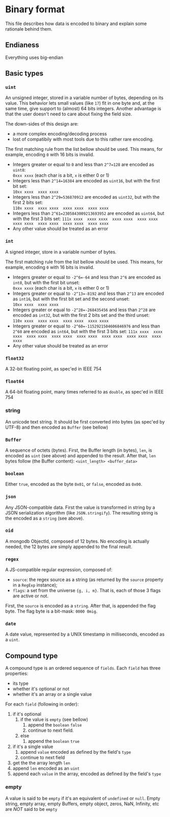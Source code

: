 # Binary format
This file describes how data is encoded to binary and explain some rationale behind them.

## Endianess
Everything uses big-endian

## Basic types

### `uint`
An unsigned integer, stored in a variable number of bytes, depending on its value. This behavior lets small values (like `17`) fit in one byte and, at the same time, give support to (almost) 64 bits integers. Another advantage is that the user doesn't need to care about fixing the field size.

The down-sides of this design are:
* a more complex encoding/decoding process
* lost of compatibily with most tools due to this rather rare encoding.

The first matching rule from the list bellow should be used. This means, for example, encoding `0` with 16 bits is invalid.

* Integers greater or equal to `0` and less than `2^7=128` are encoded as `uint8`:  
`0xxx xxxx` (each char is a bit, `x` is either 0 or 1)
* Integers less than `2^14=16384` are encoded as `uint16`, but with the first bit set:  
`10xx xxxx  xxxx xxxx`
* Integers less than `2^29=536870912` are encoded as `uint32`, but with the first 2 bits set:  
`110x xxxx  xxxx xxxx  xxxx xxxx  xxxx xxxx`
* Integers less than `2^61=2305843009213693952` are encoded as `uint64`, but with the first 3 bits set:
`111x xxxx  xxxx xxxx  xxxx xxxx  xxxx xxxx  xxxx xxxx  xxxx xxxx  xxxx xxxx  xxxx xxxx`
* Any other value should be treated as an error

### `int`
A signed integer, store in a variable number of bytes.

The first matching rule from the list bellow should be used. This means, for example, encoding `0` with 16 bits is invalid.

* Integers greater or equal to `-2^6=-64` and less than `2^6` are encoded as `int8`, but with the first bit unset:  
`0xxx xxxx` (each char is a bit, `x` is either 0 or 1)
* Integers greater or equal to `-2^13=-8192` and less than `2^13` are encoded as `int16`, but with the first bit set and the second unset:  
`10xx xxxx  xxxx xxxx`
* Integers greater or equal to `-2^28=-268435456` and less than `2^28` are encoded as `int32`, but with the first 2 bits set and the third unset:  
`110x xxxx  xxxx xxxx  xxxx xxxx  xxxx xxxx`
* Integers greater or equal to `-2^60=-1152921504606846976` and less than `2^60` are encoded as `int64`, but with the first 3 bits set:
`111x xxxx  xxxx xxxx  xxxx xxxx  xxxx xxxx  xxxx xxxx  xxxx xxxx  xxxx xxxx  xxxx xxxx`
* Any other value should be treated as an error

### `float32`
A 32-bit floating point, as spec'ed in IEEE 754

### `float64`
A 64-bit floating point, many times referred to as `double`, as spec'ed in IEEE 754

### string
An unicode text string. It should be first converted into bytes (as spec'ed by UTF-8) and then encoded as `Buffer` (see bellow)

### `Buffer`
A sequence of octets (bytes). First, the Buffer length (in bytes), `len`, is encoded as `uint` (see above) and appended to the result. After that, `len` bytes follow (the Buffer content):
`<uint_length> <buffer_data>`

### `boolean`
Either `true`, encoded as the byte `0x01`, or `false`, encoded as `0x00`.

### `json`
Any JSON-compatible data. First the value is transformed in string by a JSON serialization algorithm (like `JSON.stringify`). The resulting string is the encoded as a `string` (see above).

### `oid`
A mongodb ObjectId, composed of 12 bytes. No encoding is actually needed, the 12 bytes are simply appended to the final result.

### `regex`
A JS-compatible regular expression, composed of:

* `source`: the regex source as a string (as returned by the `source` property in a `RegExp` instance);
* `flags`: a set from the universe `{g, i, m}`. That is, each of those 3 flags are active or not.

First, the `source` is encoded as a `string`. After that, is appended the flag byte. The flag byte is a bit-mask: `0000 0mig`.

### `date`
A date value, represented by a UNIX timestamp in milliseconds, encoded as a `uint`.

## Compound type
A compound type is an ordered sequence of `fields`. Each `field` has three properties:

* its type
* whether it's optional or not
* whether it's an array or a single value

For each `field` (following in order):

1. if it's optional
	1. if the value is `empty` (see bellow)
		1. append the `boolean` `false`
		2. continue to next field.
	2. else
		1. append the `boolean` `true`
2. if it's a single value
	1. append `value` encoded as defined by the field's `type`
	2. continue to next field
3. get the the array length `len`
4. append `len` encoded as an `uint`
5. append each `value` in the array, encoded as defined by the field's `type`

### empty
A value is said to be `empty` if it's an equivalent of `undefined` or `null`. Empty string, empty array, empty Buffers, empty object, zeros, NaN, Infinity, etc are *NOT* said to be `empty`

